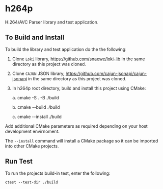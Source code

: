 # h264p
H.264/AVC Parser library and test application.

## To Build and Install
To build the library and test application do the the following:

1.  Clone `Loki` library, https://github.com/snaewe/loki-lib in the same directory as this project was cloned.

2.  Clone `CAJUN` JSON library, https://github.com/cajun-jsonapi/cajun-jsonapi in the same directory as this project was cloned.

3.  In h264p root directory, build and install this project using CMake:

	a. cmake -S . -B ./build
	
	b. cmake --build ./build
	
	c. cmake --install ./build
	
Add additional CMake parameters as required depending on your host development envirnoment.

The `--install` command will install a CMake package so it can be imported into other CMake projects.

## Run Test
To run the projects build-in test, enter the following:

	ctest --test-dir ./build

